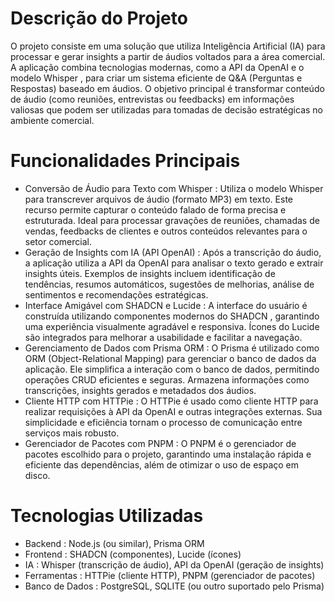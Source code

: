 # Descrição do Projeto
O projeto consiste em uma solução que utiliza Inteligência Artificial (IA) para processar e gerar insights a partir de áudios voltados para a área comercial.
A aplicação combina tecnologias modernas, como a API da OpenAI e o modelo Whisper , para criar um sistema eficiente de Q&A (Perguntas e Respostas) baseado em áudios. O objetivo principal é transformar conteúdo de áudio (como reuniões, entrevistas ou feedbacks) em informações valiosas que podem ser utilizadas para tomadas de decisão estratégicas no ambiente comercial.

# Funcionalidades Principais
- Conversão de Áudio para Texto com Whisper :
Utiliza o modelo Whisper para transcrever arquivos de áudio (formato MP3) em texto. Este recurso permite capturar o conteúdo falado de forma precisa e estruturada.
Ideal para processar gravações de reuniões, chamadas de vendas, feedbacks de clientes e outros conteúdos relevantes para o setor comercial.
- Geração de Insights com IA (API OpenAI) :
Após a transcrição do áudio, a aplicação utiliza a API da OpenAI para analisar o texto gerado e extrair insights úteis.
Exemplos de insights incluem identificação de tendências, resumos automáticos, sugestões de melhorias, análise de sentimentos e recomendações estratégicas.
- Interface Amigável com SHADCN e Lucide :
A interface do usuário é construída utilizando componentes modernos do SHADCN , garantindo uma experiência visualmente agradável e responsiva.
Ícones do Lucide são integrados para melhorar a usabilidade e facilitar a navegação.
- Gerenciamento de Dados com Prisma ORM :
O Prisma é utilizado como ORM (Object-Relational Mapping) para gerenciar o banco de dados da aplicação. Ele simplifica a interação com o banco de dados, permitindo operações CRUD eficientes e seguras.
Armazena informações como transcrições, insights gerados e metadados dos áudios.
- Cliente HTTP com HTTPie :
O HTTPie é usado como cliente HTTP para realizar requisições à API da OpenAI e outras integrações externas. Sua simplicidade e eficiência tornam o processo de comunicação entre serviços mais robusto.
- Gerenciador de Pacotes com PNPM :
O PNPM é o gerenciador de pacotes escolhido para o projeto, garantindo uma instalação rápida e eficiente das dependências, além de otimizar o uso de espaço em disco.

# Tecnologias Utilizadas
- Backend : Node.js (ou similar), Prisma ORM
- Frontend : SHADCN (componentes), Lucide (ícones)
- IA : Whisper (transcrição de áudio), API da OpenAI (geração de insights)
- Ferramentas : HTTPie (cliente HTTP), PNPM (gerenciador de pacotes)
- Banco de Dados : PostgreSQL, SQLITE (ou outro suportado pelo Prisma)
